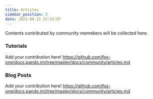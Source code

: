 ```yaml
---
title: Articles
sidebar_position: 3
date: 2021-09-15 22:33:07
---
```


Contents contributed by community memebers will be collected here.

### Tutorials

Add your contribution here! https://github.com/fox-one/docs.pando.im/tree/master/docs/community/articles.md

### Blog Posts

Add your contribution here! https://github.com/fox-one/docs.pando.im/tree/master/docs/community/articles.md
